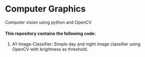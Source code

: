 # Computer Graphics
Computer vision using python and OpenCV

#### This repository contains the following code:

1. A1-Image-Classifier: Simple day and night image classifier using OpenCV with brightness as threshold.
